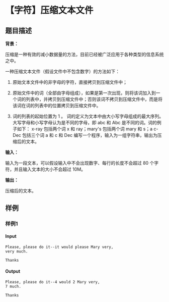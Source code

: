 # 【字符】压缩文本文件

## 题目描述

**背景：**

  压缩是一种有效的减小数据量的方法，目前已经被广泛应用于各种类型的信息系统之中。

  一种压缩文本文件（假设文件中不包含数字）的方法如下：

1. 原始文本文件中的非字母的字符，直接拷贝到压缩文件中；

2. 原始文件中的词（全部由字母组成），如果是第一次出现，则将该词加入到一个词的列表中，并拷贝到压缩文件中；否则该词不拷贝到压缩文件中，而是将该词在词的列表中的位置拷贝到压缩文件中。

3. 词的列表的起始位置为 1 。 词的定义为文本中由大小写字母组成的最大序列。大写字母和小写字母认为是不同的字母，即 abc 和 Abc 是不同的词。词的例子如下： x-ray 包括两个词 x 和 ray；mary's 包括两个词 mary 和 s；a c-Dec 包括三个词 a 和 c 和 Dec 编写一个程序，输入为一组字符串，输出为压缩后的文本。

**输入：**

  输入为一段文本，可以假设输入中不会出现数字、每行的长度不会超过 80 个字符，并且输入文本的大小不会超过 10M。

**输出：**

压缩后的文本。

## 样例

### 样例1

#### Input

```
Please, please do it--it would please Mary very,
very much.

Thanks
```

#### Output

```
Please, please do it--4 would 2 Mary very,
7 much.

Thanks
```
